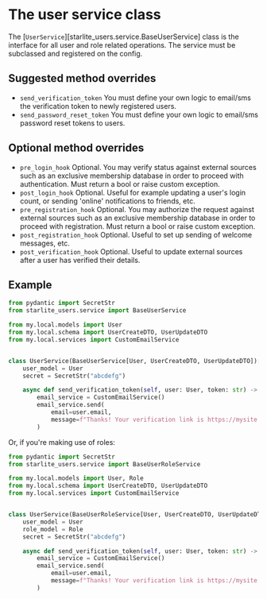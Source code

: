 # The user service class

The [`UserService`][starlite_users.service.BaseUserService] class is the interface for all user and role related operations. The service must be subclassed and registered on the config.

## Suggested method overrides

* `send_verification_token`
You must define your own logic to email/sms the verification token to newly registered users.
* `send_password_reset_token`
You must define your own logic to email/sms password reset tokens to users.

## Optional method overrides

* `pre_login_hook`
Optional. You may verify status against external sources such as an exclusive membership database in order to proceed with authentication. Must return a bool or raise custom exception.
* `post_login_hook`
Optional. Useful for example updating a user's login count, or sending 'online' notifications to friends, etc.
* `pre_registration_hook`
Optional. You may authorize the request against external sources such as an exclusive membership database in order to proceed with registration. Must return a bool or raise custom exception.
* `post_registration_hook`
Optional. Useful to set up sending of welcome messages, etc.
* `post_verification_hook`
Optional. Useful to update external sources after a user has verified their details.

## Example

```python
from pydantic import SecretStr
from starlite_users.service import BaseUserService

from my.local.models import User
from my.local.schema import UserCreateDTO, UserUpdateDTO
from my.local.services import CustomEmailService


class UserService(BaseUserService[User, UserCreateDTO, UserUpdateDTO]):
    user_model = User
    secret = SecretStr("abcdefg")

    async def send_verification_token(self, user: User, token: str) -> None:
        email_service = CustomEmailService()
        email_service.send(
            email=user.email,
            message=f"Thanks! Your verification link is https://mysite.com/verify?token={token}",
        )
```

Or, if you're making use of roles:

```python
from pydantic import SecretStr
from starlite_users.service import BaseUserRoleService

from my.local.models import User, Role
from my.local.schema import UserCreateDTO, UserUpdateDTO
from my.local.services import CustomEmailService


class UserService(BaseUserRoleService[User, UserCreateDTO, UserUpdateDTO, Role]):
    user_model = User
    role_model = Role
    secret = SecretStr("abcdefg")

    async def send_verification_token(self, user: User, token: str) -> None:
        email_service = CustomEmailService()
        email_service.send(
            email=user.email,
            message=f"Thanks! Your verification link is https://mysite.com/verify?token={token}",
        )
```
